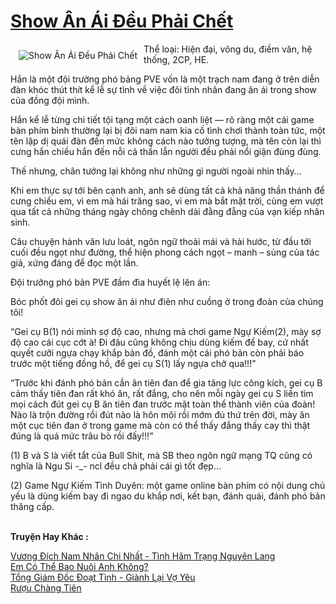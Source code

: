 <a href="https://utruyen.com/show-an-ai-deu-phai-chet/22652/" title="Show Ân Ái Đều Phải Chết"><h1>Show Ân Ái Đều Phải Chết</h1></a><div style="display:table"><img align="right" style="float: left; padding: 10px;" src="https://utruyen.com/images/story/200x260/show-an-ai-deu-phai-chet.jpg" alt="Show Ân Ái Đều Phải Chết">Thể loại: Hiện đại, võng du, điềm văn, hệ thống, 2CP, HE.<p></p>Hắn là một đội trưởng phó bảng PVE vốn là một trạch nam đang ở trên diễn đàn khóc thút thít kể lễ sự tình về việc đôi tình nhân đang ân ái trong show của đồng đội mình.<p></p>Hắn kể lễ từng chi tiết tội tạng một cách oanh liệt — rõ ràng một cái game bàn phím bình thường lại bị đôi nam nam kia cố tình chơi thành toàn tức, một tên lập dị quái đản đến mức không cách nào tưởng tượng, mà tên còn lại thì cưng hắn chiều hắn đến nỗi cả thần lẫn người đều phải nổi giận đùng đùng.<p></p>Thế nhưng, chân tướng lại không như những gì người ngoài nhìn thấy…<p></p>Khi em thực sự tới bên cạnh anh, anh sẽ dùng tất cả khả năng thần thánh để cưng chiều em, vì em mà hái trăng sao, vì em mà bắt mặt trời, cùng em vượt qua tất cả những tháng ngày chông chênh dài đằng đẵng của vạn kiếp nhân sinh.<p></p>Câu chuyện hành văn lưu loát, ngôn ngữ thoải mái và hài hước, từ đầu tới cuối đều ngọt như đường, thể hiện phong cách ngọt – manh – sủng của tác giả, xứng đáng để đọc một lần.<p></p>Đội trưởng phó bản PVE đầm đìa huyết lệ lên án:<p></p>Bóc phốt đôi gei cụ show ân ái như điên như cuồng ở trong đoàn của chúng tôi!<p></p>“Gei cụ B(1) nói mình sợ độ cao, nhưng mà chơi game Ngự Kiếm(2), mày sợ độ cao cái cục cớt à! Đi đâu cũng không chịu dùng kiếm để bay, cứ nhất quyết cưỡi ngựa chạy khắp bản đồ, đánh một cái phó bản còn phải báo trước một tiếng đồng hồ, để gei cụ S(1) lấy ngựa chở qua!!!”<p></p>“Trước khi đánh phó bản cần ăn tiên đan để gia tăng lực công kích, gei cụ B cảm thấy tiên đan rất khó ăn, rất đắng, cho nên mỗi ngày gei cụ S liền tìm mọi cách đút gei cụ B ăn tiên đan trước mặt toàn thể thành viên của đoàn! Nào là trộn đường rồi đút nào là hôn môi rồi mớm đủ thứ trên đời, mày ăn một cục tiên đan ở trong game mà còn có thể thấy đắng thấy cay thì thật đúng là quá mức trâu bò rồi đấy!!!”<p></p>(1) B và S là viết tắt của Bull Shit, mà SB theo ngôn ngữ mạng TQ cũng có nghĩa là Ngu Si -_- ncl đều chả phải cái gì tốt đẹp…<p></p>(2) Game Ngự Kiếm Tình Duyên: một game online bàn phím có nội dung chủ yếu là dùng kiếm bay đi ngao du khắp nơi, kết bạn, đánh quái, đánh phó bản thăng cấp.</div><p><br><b>Truyện Hay Khác :</b></p><a href="https://utruyen.com/vuong-dich-nam-nhan-chi-nhat-tinh-ham-trang-nguyen-lang/22647/" alt="Vương Đích Nam Nhân Chi Nhất - Tình Hãm Trạng Nguyên Lang">Vương Đích Nam Nhân Chi Nhất - Tình Hãm Trạng Nguyên Lang</a><br/><a href="https://github.com/quanluxury/ngontinh_sac/tree/master/truyenhay/24686/" alt="Em Có Thể Bao Nuôi Anh Không?">Em Có Thể Bao Nuôi Anh Không?</a><br/><a href="https://github.com/quanluxury/truyenhot/tree/master/truyenhay/12311/" alt="Tổng Giám Đốc Đoạt Tình - Giành Lại Vợ Yêu">Tổng Giám Đốc Đoạt Tình - Giành Lại Vợ Yêu</a><br/><a href="https://github.com/quanluxury/ngontinh_sac/tree/master/truyenhay/18307/" alt="Rượu Chàng Tiên">Rượu Chàng Tiên</a><br/>